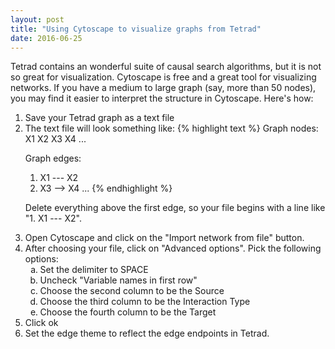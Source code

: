 ```yaml
---
layout: post
title: "Using Cytoscape to visualize graphs from Tetrad"
date: 2016-06-25
---
```


Tetrad contains an wonderful suite of causal search algorithms, but it is not so great 
for visualization. Cytoscape is free and a great tool for visualizing networks. If you 
have a medium to large graph (say, more than 50 nodes), you may find it easier to 
interpret the structure in Cytoscape. Here's how:

<ol>
<li> Save your Tetrad graph as a text file </li>
<li> The text file will look something like:
{% highlight text %}
Graph nodes:
X1 X2 X3 X4 ...

Graph edges:
1. X1 --- X2
2. X3 --> X4
...
{% endhighlight %}

Delete everything above the first edge, so your file begins with a line like "1. X1 --- X2". </li>
<li> Open Cytoscape and click on the "Import network from file" button. </li>
<li> After choosing your file, click on "Advanced options". Pick the following options: 
<ol type="a">
<li> Set the delimiter to SPACE </li>
<li> Uncheck "Variable names in first row" </li>
<li> Choose the second column to be the Source </li>
<li> Choose the third column to be the Interaction Type </li>
<li> Choose the fourth column to be the Target </li>
</ol>
</li>
<li> Click ok </li>
<li> Set the edge theme to reflect the edge endpoints in Tetrad. </li>
</ol>

